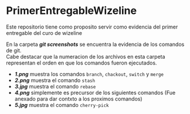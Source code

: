 # PrimerEntregableWizeline

Este repositorio tiene como proposito servir como evidencia del primer entregable del curo de wizeline

En la carpeta ***git screenshots*** se encuentra la evidencia de los comandos de git.  
Cabe destacar que la numeracion de los archivos en esta carpeta representan el orden en que los comandos fueron ejecutados.
- ***1.png*** muestra los comandos `branch`, `chackout`, `switch` y `merge`
- ***2.png*** muestra el comando `stash`
- ***3.jpg*** muestra el comando `rebase`
- ***4.png*** simplemente es precursor de los siguientes comandos (Fue anexado para dar contxto a los proximos comandos)
- ***5.jpg*** muestra el comando `cherry-pick`

